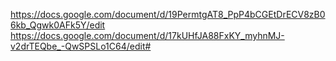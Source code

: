 https://docs.google.com/document/d/19PermtgAT8_PpP4bCGEtDrECV8zB06kb_Qgwk0AFk5Y/edit
https://docs.google.com/document/d/17kUHfJA88FxKY_myhnMJ-v2drTEQbe_-QwSPSLo1C64/edit#
